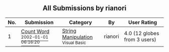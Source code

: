 ﻿<div align="center">

## All Submissions by rianori

</div>

No.  | Submission | Category | By   | User Rating
---- | ---------- | -------- | ---- | -----------
1 | [Count Word<br /><sup>2002-01-01 06:16:20</sup>](https://github.com/Planet-Source-Code/rianori-count-word__1-67015) | [String Manipulation<br /><sup>Visual Basic</sup>](../ByCategory/string-manipulation__1-5.md) | rianori | 4.0 (12 globes from 3 users)
